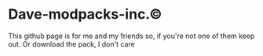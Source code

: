 # Dave-modpacks-inc.©
This github page is for me and my friends so, if you're not one of them keep out. Or download the pack, I don't care
